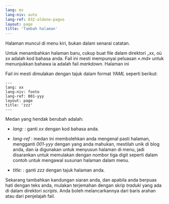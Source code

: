 ```yaml
---
lang: ms
lang-niv: auto
lang-ref: 032-aldono-pagxo
layout: page
title: 'Tambah halaman'
---
```


Halaman muncul di menu kiri, bukan dalam senarai catatan.

Untuk menambahkan halaman baru, cukup buat file dalam direktori _xx, où _xx_ adalah kod bahasa anda. Fail ini mesti mempunyai peluasan _«.md»_ untuk menunjukkan bahawa ia adalah fail _markdown_.
Halaman ini 

Fail ini mesti dimulakan dengan tajuk dalam format _YAML_ seperti berikut:

```
---
lang: xx
lang-niv: fonto
lang-ref: 001-yyy
layout: page
title: 'zzz'
---
```

Medan yang hendak berubah adalah:

* _lang:_ : ganti _xx_ dengan kod bahasa anda.


* _lang-ref_ : medan ini membolehkan anda mengenal pasti halaman, mengganti _001-yyy_ dengan yang anda mahukan, mestilah unik di blog anda, dan ia digunakan untuk menyusun halaman di menu, jadi disarankan untuk memulakan dengan nombor tiga digit seperti dalam contoh untuk mengawal susunan halaman dalam menu.


* _title:_ : ganti _zzz_ dengan tajuk halaman anda.



Sekarang tambahkan kandungan siaran anda, dan apabila anda berpuas hati dengan teks anda, mulakan terjemahan dengan skrip _traduki_ yang ada di dalam direktori _scripts_. Anda boleh melancarkannya dari baris arahan atau dari penjelajah fail.
